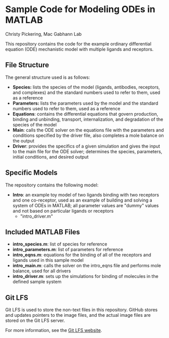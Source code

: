 # Sample Code for Modeling ODEs in MATLAB

Christy Pickering, Mac Gabhann Lab

This repository contains the code for the example ordinary differential equation (ODE) mechanistic model with multiple ligands and receptors.

## File Structure

The general structure used is as follows:

* **Species:** lists the species of the model (ligands, antibodies, receptors, and complexes) and the standard numbers used to refer to them, used as a reference
* **Parameters:** lists the parameters used by the model and the standard numbers used to refer to them, used as a reference
* **Equations**: contains the differential equations that govern production, binding and unbinding, transport, internalization, and degradation of the species of the model
* **Main**: calls the ODE solver on the equations file with the parameters and conditions specified by the driver file, also completes a mole balance on the output
* **Driver**: provides the specifics of a given simulation and gives the input to the main file for the ODE solver; determines the species, parameters, initial conditions, and desired output

## Specific Models

The repository contains the following model:

* **Intro**: an example toy model of two ligands binding with two receptors and one co-receptor, used as an example of building and solving a system of ODEs in MATLAB; all parameter values are "dummy" values and not based on particular ligands or receptors
    * "intro_driver.m"

## Included MATLAB Files

* **intro_species.m**: list of species for reference
* **intro_parameters.m**: list of parameters for reference
* **intro_eqns.m**: equations for the binding of all of the receptors and ligands used in this sample model
* **intro_main.m**: calls the solver on the intro_eqns file and performs mole balance, used for all drivers
* **intro_driver.m**: sets up the simulations for binding of molecules in the defined sample system

## Git LFS

Git LFS is used to store the non-text files in this repository. GitHub stores and updates pointers to the image files, and the actual image files are stored on the Git LFS server.

For more information, see the [Git LFS website](https://git-lfs.github.com/).
